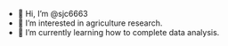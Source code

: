 - 👋 Hi, I’m @sjc6663
- 👀 I’m interested in agriculture research. 
- 🌱 I’m currently learning how to complete data analysis. 

<!---
sjc6663/sjc6663 is a ✨ special ✨ repository because its `README.md` (this file) appears on your GitHub profile.
You can click the Preview link to take a look at your changes.
--->
